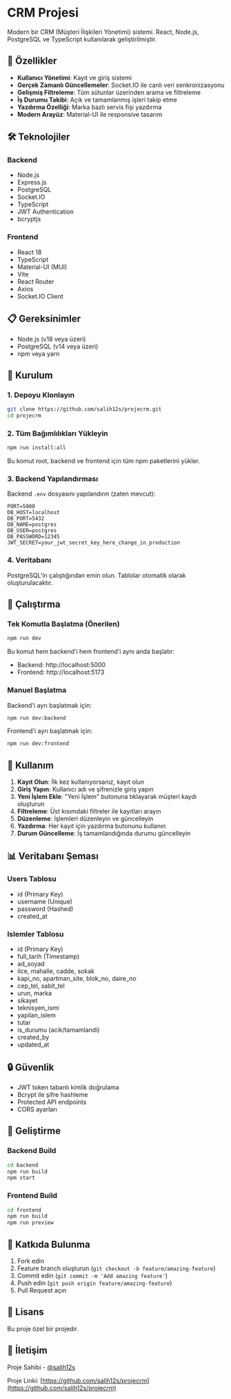 # CRM Projesi

Modern bir CRM (Müşteri İlişkileri Yönetimi) sistemi. React, Node.js, PostgreSQL ve TypeScript kullanılarak geliştirilmiştir.

## 🚀 Özellikler

- **Kullanıcı Yönetimi**: Kayıt ve giriş sistemi
- **Gerçek Zamanlı Güncellemeler**: Socket.IO ile canlı veri senkronizasyonu
- **Gelişmiş Filtreleme**: Tüm sütunlar üzerinden arama ve filtreleme
- **İş Durumu Takibi**: Açık ve tamamlanmış işleri takip etme
- **Yazdırma Özelliği**: Marka bazlı servis fişi yazdırma
- **Modern Arayüz**: Material-UI ile responsive tasarım

## 🛠️ Teknolojiler

### Backend
- Node.js
- Express.js
- PostgreSQL
- Socket.IO
- TypeScript
- JWT Authentication
- bcryptjs

### Frontend
- React 18
- TypeScript
- Material-UI (MUI)
- Vite
- React Router
- Axios
- Socket.IO Client

## 📋 Gereksinimler

- Node.js (v18 veya üzeri)
- PostgreSQL (v14 veya üzeri)
- npm veya yarn

## 🔧 Kurulum

### 1. Depoyu Klonlayın

```bash
git clone https://github.com/salih12s/projecrm.git
cd projecrm
```

### 2. Tüm Bağımlılıkları Yükleyin

```bash
npm run install:all
```

Bu komut root, backend ve frontend için tüm npm paketlerini yükler.

### 3. Backend Yapılandırması

Backend `.env` dosyasını yapılandırın (zaten mevcut):
```env
PORT=5000
DB_HOST=localhost
DB_PORT=5432
DB_NAME=postgres
DB_USER=postgres
DB_PASSWORD=12345
JWT_SECRET=your_jwt_secret_key_here_change_in_production
```

### 4. Veritabanı

PostgreSQL'in çalıştığından emin olun. Tablolar otomatik olarak oluşturulacaktır.

## 🚀 Çalıştırma

### Tek Komutla Başlatma (Önerilen)

```bash
npm run dev
```

Bu komut hem backend'i hem frontend'i aynı anda başlatır:
- Backend: http://localhost:5000
- Frontend: http://localhost:5173

### Manuel Başlatma

Backend'i ayrı başlatmak için:

```bash
npm run dev:backend
```

Frontend'i ayrı başlatmak için:

```bash
npm run dev:frontend
```

## 📱 Kullanım

1. **Kayıt Olun**: İlk kez kullanıyorsanız, kayıt olun
2. **Giriş Yapın**: Kullanıcı adı ve şifrenizle giriş yapın
3. **Yeni İşlem Ekle**: "Yeni İşlem" butonuna tıklayarak müşteri kaydı oluşturun
4. **Filtreleme**: Üst kısımdaki filtreler ile kayıtları arayın
5. **Düzenleme**: İşlemleri düzenleyin ve güncelleyin
6. **Yazdırma**: Her kayıt için yazdırma butonunu kullanın
7. **Durum Güncelleme**: İş tamamlandığında durumu güncelleyin

## 📊 Veritabanı Şeması

### Users Tablosu
- id (Primary Key)
- username (Unique)
- password (Hashed)
- created_at

### Islemler Tablosu
- id (Primary Key)
- full_tarih (Timestamp)
- ad_soyad
- ilce, mahalle, cadde, sokak
- kapi_no, apartman_site, blok_no, daire_no
- cep_tel, sabit_tel
- urun, marka
- sikayet
- teknisyen_ismi
- yapilan_islem
- tutar
- is_durumu (acik/tamamlandi)
- created_by
- updated_at

## 🔒 Güvenlik

- JWT token tabanlı kimlik doğrulama
- Bcrypt ile şifre hashleme
- Protected API endpoints
- CORS ayarları

## 📝 Geliştirme

### Backend Build

```bash
cd backend
npm run build
npm start
```

### Frontend Build

```bash
cd frontend
npm run build
npm run preview
```

## 🤝 Katkıda Bulunma

1. Fork edin
2. Feature branch oluşturun (`git checkout -b feature/amazing-feature`)
3. Commit edin (`git commit -m 'Add amazing feature'`)
4. Push edin (`git push origin feature/amazing-feature`)
5. Pull Request açın

## 📄 Lisans

Bu proje özel bir projedir.

## 👤 İletişim

Proje Sahibi - [@salih12s](https://github.com/salih12s)

Proje Linki: [https://github.com/salih12s/projecrm](https://github.com/salih12s/projecrm)
